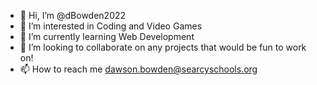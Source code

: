 - 👋 Hi, I’m @dBowden2022
- 👀 I’m interested in Coding and Video Games
- 🌱 I’m currently learning Web Development
- 💞️ I’m looking to collaborate on any projects that would be fun to work on!
- 📫 How to reach me dawson.bowden@searcyschools.org
